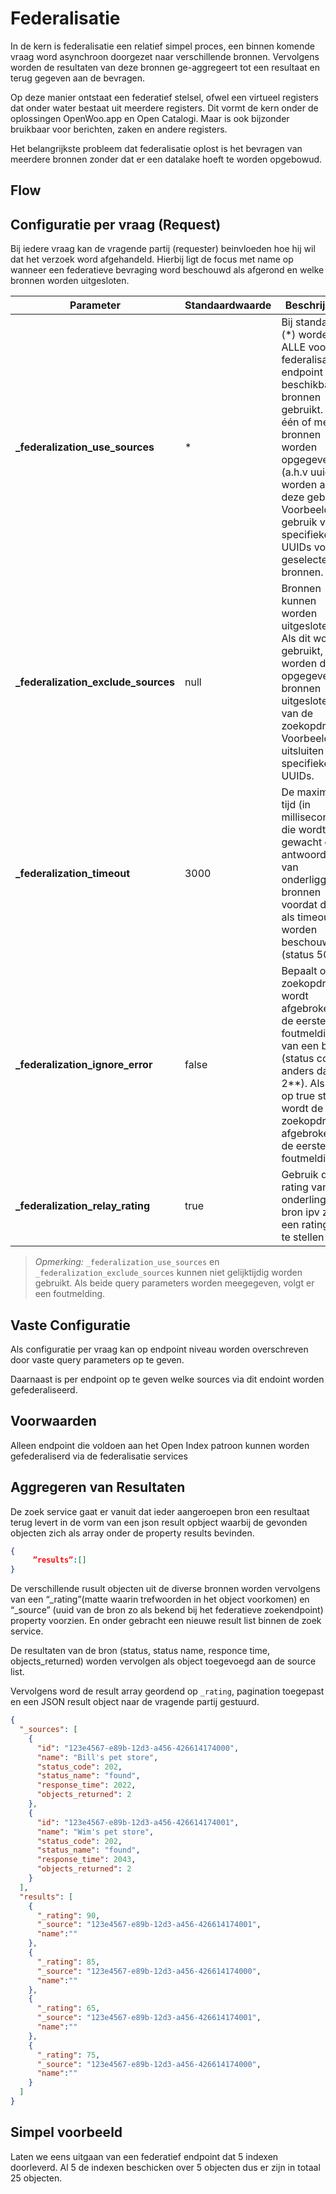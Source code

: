 # Federalisatie

In de kern is federalisatie een relatief simpel proces, een binnen komende vraag word asynchroon doorgezet naar verschillende bronnen. Vervolgens worden de resultaten van deze bronnen ge-aggregeert tot een resultaat en terug gegeven aan de bevragen.

Op deze manier ontstaat een federatief stelsel, ofwel een virtueel registers dat onder water bestaat uit meerdere registers. Dit vormt de kern onder de oplossingen OpenWoo.app en Open Catalogi. Maar is ook bijzonder bruikbaar voor berichten, zaken en andere registers.

Het belangrijkste probleem dat federalisatie oplost is het bevragen van meerdere bronnen zonder dat er een datalake hoeft te worden opgebowud.

## Flow




## Configuratie per vraag (Request)
Bij iedere vraag kan de vragende partij (requester) beinvloeden hoe hij wil dat het verzoek word afgehandeld. Hierbij ligt de focus met name op wanneer een federatieve bevraging word beschouwd als afgerond en welke bronnen worden uitgesloten.

| Parameter                           | Standaardwaarde | Beschrijving                                                                                                                                                                                                                                        |
|-------------------------------------|-----------------|-----------------------------------------------------------------------------------------------------------------------------------------------------------------------------------------------------------------------------------------------------|
| **_federalization_use_sources**     | *               | Bij standaard (*) worden ALLE voor het federalisatie endpoint beschikbare bronnen gebruikt. Als één of meer bronnen worden opgegeven (a.h.v uuid), worden alleen deze gebruikt. Voorbeeld: gebruik van specifieke UUIDs voor geselecteerde bronnen. |
| **_federalization_exclude_sources** | null            | Bronnen kunnen worden uitgesloten. Als dit wordt gebruikt, worden de opgegeven bronnen uitgesloten van de zoekopdracht. Voorbeeld: uitsluiten van specifieke UUIDs.                                                                                 |
| **_federalization_timeout**         | 3000            | De maximale tijd (in milliseconden) die wordt gewacht op antwoorden van onderliggende bronnen voordat deze als timeout worden beschouwd (status 504).                                                                                               |
| **_federalization_ignore_error**    | false           | Bepaalt of de zoekopdracht wordt afgebroken bij de eerste foutmelding van een bron (status code anders dan 2**). Als dit op true staat, wordt de zoekopdracht afgebroken bij de eerste foutmelding.                                                 |
| **_federalization_relay_rating**    | true            | Gebruik de rating van de onderlingende bron ipv zelf een rating fast te stellen                                                                                                                                                                     |

>*Opmerking:* `_federalization_use_sources` en `_federalization_exclude_sources` kunnen niet gelijktijdig worden gebruikt. Als beide query parameters worden meegegeven, volgt er een foutmelding.

## Vaste Configuratie
Als configuratie per vraag kan op endpoint niveau worden overschreven door vaste query parameters op te geven.

Daarnaast is per endpoint op te geven welke sources via dit endoint worden gefederaliseerd.

## Voorwaarden
Alleen endpoint die voldoen aan het Open Index patroon kunnen worden gefederaliserd via de federalisatie services

## Aggregeren van Resultaten

De zoek service gaat er vanuit dat ieder aangeroepen bron een resultaat terug levert in de vorm van een json result opbject waarbij de gevonden objecten zich als array onder de property results bevinden.

```json
{
     ”results”:[]
}
``` 

De verschillende rusult objecten uit de diverse bronnen worden vervolgens van een “_rating”(matte waarin trefwoorden in het object voorkomen) en  “_source” (uuid van de bron zo als bekend bij het federatieve zoekendpoint) property voorzien. En onder gebracht een nieuwe result list binnen de zoek service.

De resultaten van de bron (status, status name, responce time, objects_returned) worden vervolgen als object toegevoegd aan de source list.

Vervolgens word de result array geordend op `_rating`, pagination toegepast en een JSON result object naar de vragende partij gestuurd.

```json
{
  "_sources": [
    {
      "id": "123e4567-e89b-12d3-a456-426614174000",
      "name": "Bill's pet store",
      "status_code": 202,
      "status_name": "found",
      "response_time": 2022,
      "objects_returned": 2
    },
    {
      "id": "123e4567-e89b-12d3-a456-426614174001",
      "name": "Wim's pet store",
      "status_code": 202,
      "status_name": "found",
      "response_time": 2043,
      "objects_returned": 2
    }
  ],
  "results": [
    {
      "_rating": 90,
      "_source": "123e4567-e89b-12d3-a456-426614174001",
      "name":""
    },
    {
      "_rating": 85,
      "_source": "123e4567-e89b-12d3-a456-426614174000",
      "name":""
    },
    {
      "_rating": 65,
      "_source": "123e4567-e89b-12d3-a456-426614174001",
      "name":""
    },
    {
      "_rating": 75,
      "_source": "123e4567-e89b-12d3-a456-426614174000",
      "name":""
    }
  ]
}
``` 

## Simpel voorbeeld
Laten we eens uitgaan van een federatief endpoint dat 5 indexen doorleverd. Al 5 de indexen beschicken over 5 objecten dus er zijn in totaal 25 objecten.




